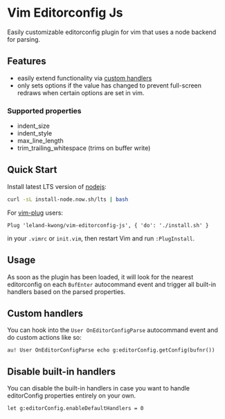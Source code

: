 # Vim Editorconfig Js

Easily customizable editorconfig plugin for vim that uses a node backend for parsing.

## Features

- easily extend functionality via [custom handlers](#custom-handlers)
- only sets options if the value has changed to prevent full-screen redraws when certain options are set in vim.

### Supported properties

- indent_size
- indent_style
- max_line_length
- trim_trailing_whitespace (trims on buffer write)

## Quick Start

Install latest LTS version of [nodejs](https://nodejs.org/en/download/):

```sh
curl -sL install-node.now.sh/lts | bash
```

For [vim-plug](https://github.com/junegunn/vim-plug) users:

```vim
Plug 'leland-kwong/vim-editorconfig-js', { 'do': './install.sh' }
```

in your `.vimrc` or `init.vim`, then restart Vim and run `:PlugInstall`.

## Usage

As soon as the plugin has been loaded, it will look for the nearest editorconfig on each `BufEnter` autocommand event and trigger all built-in handlers based on the parsed properties.

## Custom handlers

You can hook into the `User OnEditorConfigParse` autocommand event and do custom actions like so:

```vim
au! User OnEditorConfigParse echo g:editorConfig.getConfig(bufnr())
```

## Disable built-in handlers

You can disable the built-in handlers in case you want to handle editorConfig properties entirely on your own.

```vim
let g:editorConfig.enableDefaultHandlers = 0
```
